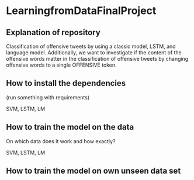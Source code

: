 # LearningfromDataFinalProject
## Explanation of repository

Classification of offensive tweets by using a classic model, LSTM, and language model. Additionally, we want to investigate if the content of the offensive words matter in the classification of offensive tweets by changing offensive words to a single OFFENSIVE token.


## How to install the dependencies
(run something with requirements)

SVM, LSTM, LM


## How to train the model on the data

On which data does it work and how exactly?

SVM, LSTM, LM



## How to train the model on own unseen data set



